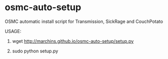 # osmc-auto-setup
OSMC automatic install script for Transmission, SickRage and CouchPotato

USAGE:

1. wget http://marchins.github.io/osmc-auto-setup/setup.py

2. sudo python setup.py


